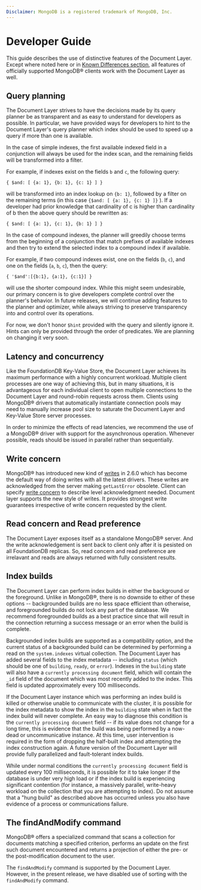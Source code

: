```yaml
---
Disclaimer: MongoDB is a registered trademark of MongoDB, Inc.
---
```


# Developer Guide

This guide describes the use of distinctive features of the Document
Layer. Except where noted here or in [Known Differences section](known-differences.md), all features
of officially supported MongoDB® clients work with the Document Layer as
well.

## Query planning

The Document Layer strives to have the decisions made by its query
planner be as transparent and as easy to understand for developers as
possible. In particular, we have provided ways for developers to hint to
the Document Layer's query planner which index should be used to speed
up a query if more than one is available.

In the case of simple indexes, the first available indexed field in a
conjunction will always be used for the index scan, and the remaining
fields will be transformed into a filter.

For example, if indexes exist on the fields `b` and `c`, the following
query:

```
{ $and: [ {a: 1}, {b: 1}, {c: 1} ] }
```

will be transformed into an index lookup on `{b: 1}`, followed by a
filter on the remaining terms (in this case `{$and: [ {a: 1}, {c: 1} ]}`
). If a developer had prior knowledge that cardinality of c is higher than
cardinality of b then the above query should be rewritten as:

```
{ $and: [ {a: 1}, {c: 1}, {b: 1} ] }
```

In the case of compound indexes, the planner will greedily choose terms
from the beginning of a conjunction that match prefixes of available
indexes and then try to extend the selected index to a compound index if
available.

For example, if two compound indexes exist, one on the fields (`b`,
`c`), and one on the fields (`a`, `b`, `c`), then the query:

```
{ '$and':[{b:1}, {a:1}, {c:1}] }
```

will use the shorter compound index. While this might seem undesirable,
our primary concern is to give developers complete control over the
planner's behavior. In future releases, we will continue adding features
to the planner and optimizer, while always striving to preserve
transparency into and control over its operations.

For now, we don't honor `$hint` provided with the query and silently ignore it.
Hints can only be provided through the order of predicates. We are planning on
changing it very soon.

## Latency and concurrency

Like the FoundationDB Key-Value Store, the Document Layer achieves its
maximum performance with a highly concurrent workload. Multiple client
processes are one way of achieving this, but in many situations, it is
advantageous for each individual client to open multiple connections to
the Document Layer and round-robin requests across them. Clients using
MongoDB® drivers that automatically instantiate connection pools may
need to manually increase pool size to saturate the Document Layer and
Key-Value Store server processes.

In order to minimize the effects of read latencies, we recommend the use
of a MongoDB® driver with support for the asynchronous operation.
Whenever possible, reads should be issued in parallel rather than
sequentially.

## Write concern

MongoDB® has introduced new kind of
[writes](https://docs.mongodb.com/manual/release-notes/2.6-compatibility/#write-method-acknowledgements)
in 2.6.0 which has become the default way of doing writes with all the
latest drivers. These writes are acknowledged from the server making
`getLastError` obsolete. Client can specify [write
concern](https://docs.mongodb.com/manual/reference/write-concern/) to
describe level acknowledgment needed. Document layer supports the new
style of writes. It provides strongest write guarantees irrespective of
write concern requested by the client.

## Read concern and Read preference

The Document Layer exposes itself as a standalone MongoDB® server. And the
write acknowledgement is sent back to client only after it is pesisted on all
FoundationDB replicas. So, read concern and read preference are irrelavant and
reads are always returned with fully consistent results.

## Index builds

The Document Layer can perform index builds in either the background or
the foreground. Unlike in MongoDB®, there is no downside to either of
these options -- backgrounded builds are no less space efficient than
otherwise, and foregrounded builds do not lock any part of the database.
We recommend foregrounded builds as a best practice since that will
result in the connection returning a success message or an error when
the build is complete.

Backgrounded index builds are supported as a compatibility option, and
the current status of a backgrounded build can be determined by
performing a read on the `system.indexes` virtual collection. The
Document Layer has added several fields to the index metadata --
including `status` (which should be one of `building`, `ready`, or
`error`). Indexes in the `building` state will also have a `currently
processing document` field, which will contain the `_id` field of the
document which was most recently added to the index. This field is
updated approximately every 100 milliseconds.

If the Document Layer instance which was performing an index build is
killed or otherwise unable to communicate with the cluster, it is
possible for the index metadata to show the index in the `building`
state when in fact the index build will never complete. An easy way to
diagnose this condition is the `currently processing document` field --
if its value does not change for a long time, this is evidence that the
build was being performed by a now-dead or uncommunicative instance. At
this time, user intervention is required in the form of dropping the
half-built index and attempting the index construction again. A future
version of the Document Layer will provide fully parallelized and
fault-tolerant index builds.

While under normal conditions the `currently processing document` field
is updated every 100 milliseconds, it is possible for it to take longer
if the database is under very high load or if the index build is
experiencing significant contention (for instance, a massively parallel,
write-heavy workload on the collection that you are attempting to
index). Do not assume that a "hung build" as described above has
occurred unless you also have evidence of a process or communications
failure.


## The findAndModify command

MongoDB® offers a specialized command that scans a collection for
documents matching a specified criterion, performs an update on the
first such document encountered and returns a projection of either the
pre- or the post-modification document to the user.

The `findAndModify` command is supported by the Document Layer. However,
in the present release, we have disabled use of sorting with the
`findAndModify` command.
